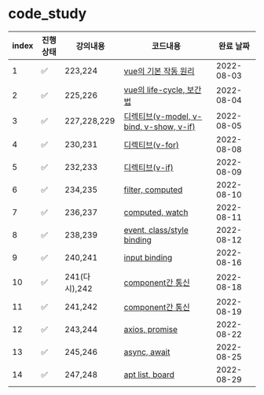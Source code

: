 # code_study

| index | 진행상태           | 강의내용      | 코드내용                                                  | 완료 날짜  |
| ----- | ------------------ | ------------- | --------------------------------------------------------- | ---------- |
| 1     | :white_check_mark: | 223,224       | [vue의 기본 작동 원리](8월/3%EC%9D%BC)                    | 2022-08-03 |
| 2     | :white_check_mark: | 225,226       | [vue의 life-cycle, 보간법](8월/4%EC%9D%BC)                | 2022-08-04 |
| 3     | :white_check_mark: | 227,228,229   | [디렉티브(v-model, v-bind, v-show, v-if)](8월/5%EC%9D%BC) | 2022-08-05 |
| 4     | :white_check_mark: | 230,231       | [디렉티브(v-for)](8월/8%EC%9D%BC/)                        | 2022-08-08 |
| 5     | :white_check_mark: | 232,233       | [디렉티브(v-if)](8월/9%EC%9D%BC/)                         | 2022-08-09 |
| 6     | :white_check_mark: | 234,235       | [filter, computed](8월/10%EC%9D%BC/)                      | 2022-08-10 |
| 7     | :white_check_mark: | 236,237       | [computed, watch](8월//11%EC%9D%BC/)                      | 2022-08-11 |
| 8     | :white_check_mark: | 238,239       | [event, class/style binding](8월/12%EC%9D%BC/)            | 2022-08-12 |
| 9     | :white_check_mark: | 240,241       | [input binding](8월/16%EC%9D%BC/)                         | 2022-08-16 |
| 10    | :white_check_mark: | 241(다시),242 | [component간 통신](8월/18%EC%9D%BC/)                      | 2022-08-18 |
| 11    | :white_check_mark: | 241,242       | [component간 통신](8월/19%EC%9D%BC/)                      | 2022-08-19 |
| 12    | :white_check_mark: | 243,244       | [axios, promise](8월/22%EC%9D%BC/)                        | 2022-08-22 |
| 13    | :white_check_mark: | 245,246       | [async, await](8월/25%EC%9D%BC/)                          | 2022-08-25 |
| 14    | :white_check_mark: | 247,248       | [apt list, board](8월/29%EC%9D%BC/)                       | 2022-08-29 |
